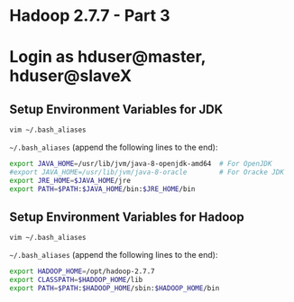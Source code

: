 # Hadoop 2.7.7 - Part 3

# Login as hduser@master, hduser@slaveX

## Setup Environment Variables for JDK
```sh
vim ~/.bash_aliases
```
`~/.bash_aliases` (append the following lines to the end):
```sh
export JAVA_HOME=/usr/lib/jvm/java-8-openjdk-amd64  # For OpenJDK
#export JAVA_HOME=/usr/lib/jvm/java-8-oracle        # For Oracke JDK
export JRE_HOME=$JAVA_HOME/jre
export PATH=$PATH:$JAVA_HOME/bin:$JRE_HOME/bin
```

## Setup Environment Variables for Hadoop
```sh
vim ~/.bash_aliases
```
`~/.bash_aliases` (append the following lines to the end):
```sh
export HADOOP_HOME=/opt/hadoop-2.7.7
export CLASSPATH=$HADOOP_HOME/lib
export PATH=$PATH:$HADOOP_HOME/sbin:$HADOOP_HOME/bin
```

